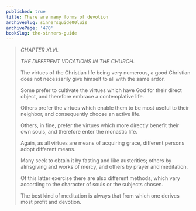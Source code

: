 ```yaml
---
published: true
title: There are many forms of devotion
archiveSlug: sinnersguide00luis
archivePage: '470'
bookSlug: the-sinners-guide
---
```


> *CHAPTER XLVI.*
> 
> *THE DIFFERENT VOCATIONS IN THE CHURCH.*
> 
> The virtues of the Christian life being very numerous, a good Christian does not necessarily give himself to all with the same ardor.
> 
> Some prefer to cultivate the virtues which have God for their direct object, and therefore embrace a contemplative life.
> 
> Others prefer the virtues which enable them to be most useful to their neighbor, and consequently choose an active life.
> 
> Others, in fine, prefer the virtues which more directly benefit their own souls, and therefore enter the monastic life.
> 
> Again, as all virtues are means of acquiring grace, different persons adopt different means.
> 
> Many seek to obtain it by fasting and like austerities; others by almsgiving and works of mercy, and others by prayer and meditation.
> 
> Of this latter exercise there are also different methods, which vary according to the character of souls or the subjects chosen.
> 
> The best kind of meditation is always that from which one derives most profit and devotion.
